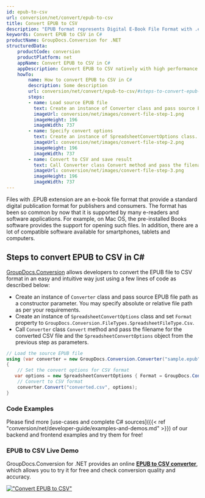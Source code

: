 ```yaml
---
id: epub-to-csv
url: conversion/net/convert/epub-to-csv
title: Convert EPUB to CSV
description: "EPUB format represents Digital E-Book File Format with .epub extension. Learn how to convert EPUB to CSV file programmatically in C# language using GroupDocs.Conversion for .NET library."
keywords: Convert EPUB to CSV in C#
productName: GroupDocs.Conversion for .NET
structuredData:
    productCode: conversion
    productPlatform: net
    appName: Convert EPUB to CSV in C#
    appDescription: Convert EPUB to CSV natively with high performance using C# language and server side GroupDocs.Conversion for .NET APIs, without the use of any software like Microsoft or Open Office.
    howTo:
        name: How to convert EPUB to CSV in C# 
        description: Some description
        url: conversion/net/convert/epub-to-csv/#steps-to-convert-epub-to-csv-in-c
        steps:
        - name: Load source EPUB file 
          text: Create an instance of Converter class and pass source EPUB file path as a constructor parameter. You may specify absolute or relative file path as per your requirements. 
          imageUrl: conversion/net/images/convert-file-step-1.png
          imageHeight: 196
          imageWidth: 737
        - name: Specify convert options 
          text: Create an instance of SpreadsheetConvertOptions class.
          imageUrl: conversion/net/images/convert-file-step-2.png
          imageHeight: 196
          imageWidth: 737
        - name: Convert to CSV and save result 
          text: Call Converter class Convert method and pass the filename for the converted HTML file and the SpreadsheetConvertOptions object from the previous step as parameters.
          imageUrl: conversion/net/images/convert-file-step-3.png
          imageHeight: 196
          imageWidth: 737
---
```


Files with .EPUB extension are an e-book file format that provide a standard digital publication format for publishers and consumers. The format has been so common by now that it is supported by many e-readers and software applications. For example, on Mac OS, the pre-installed Books software provides the support for opening such files. In addition, there are a lot of compatible software available for smartphones, tablets and computers.

## Steps to convert EPUB to CSV in C#

[GroupDocs.Conversion](https://products.groupdocs.com/conversion/net) allows developers to convert the EPUB file to CSV format in an easy and intuitive way just using a few lines of code as described below:

* Create an instance of `Converter` class and pass source EPUB file path as a constructor parameter. You may specify absolute or relative file path as per your requirements. 
* Create an instance of `SpreadsheetConvertOptions` class and set `Format` property to `GroupDocs.Conversion.FileTypes.SpreadsheetFileType.Csv`.
* Call `Converter` class `Convert` method and pass the filename for the converted CSV file and the `SpreadsheetConvertOptions` object from the previous step as parameters.

```csharp
// Load the source EPUB file
using (var converter = new GroupDocs.Conversion.Converter("sample.epub"))
{
    // Set the convert options for CSV format
   var options = new SpreadsheetConvertOptions { Format = GroupDocs.Conversion.FileTypes.SpreadsheetFileType.Csv };
    // Convert to CSV format
    converter.Convert("converted.csv", options);
}
```

### Code Examples

Please find more [use-cases and complete C# sources]({{< ref "conversion/net/developer-guide/examples-and-demos.md" >}}) of our backend and frontend examples and try them for free!

### EPUB to CSV Live Demo

GroupDocs.Conversion for .NET provides an online [**EPUB to CSV converter**](https://products.groupdocs.app/conversion/epub-to-csv), which allows you to try it for free and check conversion quality and accuracy.

[!["Convert EPUB to CSV"](conversion/net/images/convert-to-csv/convert-epub-to-csv.png)](https://products.groupdocs.app/conversion/epub-to-csv)